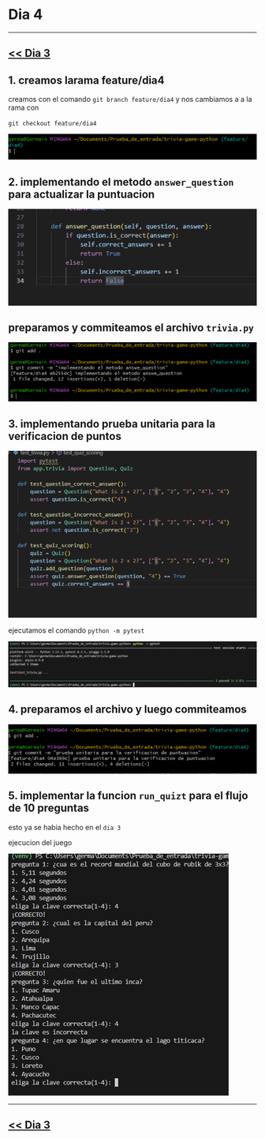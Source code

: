 # Dia 4

---
[<< Dia 3](EvidenciaDia3.md)
---

## 1. creamos larama feature/dia4

creamos con el comando `git branch feature/dia4`  y nos cambiamos a a la rama con

`git checkout feature/dia4` 

![image.png](imagen4/image.png)

## 2. implementando el metodo `answer_question` para actualizar la puntuacion

![image.png](imagen4/image%201.png)

## preparamos y commiteamos el archivo `trivia.py`

![image.png](imagen4/image%202.png)

## 3. implementando prueba unitaria para la verificacion de puntos

![image.png](imagen4/image%203.png)

ejecutamos el comando `python -m pytest`

![image.png](imagen4/image%204.png)

## 4. preparamos el archivo y luego commiteamos

![image.png](imagen4/image%205.png)

## 5. implementar la funcion `run_quizt` para el flujo de 10 preguntas

esto ya se habia hecho en el `dia 3`

ejecucion del juego

![image.png](imagen4/image%206.png)

---
[<< Dia 3](EvidenciaDia3.md)
---